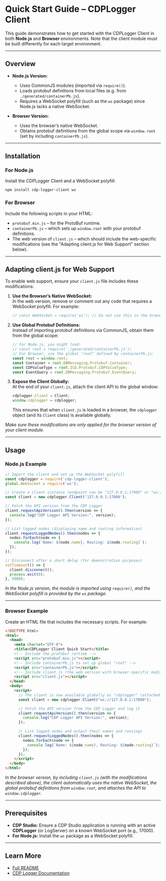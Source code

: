 # Quick Start Guide – CDPLogger Client

This guide demonstrates how to get started with the CDPLogger Client in both **Node.js** and **Browser** environments. Note that the client module must be built differently for each target environment.

---

## Overview

- **Node.js Version:**
  - Uses CommonJS modules (imported via `require()`).
  - Loads protobuf definitions from local files (e.g. from `./generated/containerPb.js`).
  - Requires a WebSocket polyfill (such as the `ws` package) since Node.js lacks a native WebSocket.

- **Browser Version:**
  - Uses the browser’s native WebSocket.
  - Obtains protobuf definitions from the global scope via `window.root` (set by including `containerPb.js`).

---

## Installation

### For Node.js

Install the CDPLogger Client and a WebSocket polyfill:

```bash
npm install cdp-logger-client ws
```

### For Browser

Include the following scripts in your HTML:
- `protobuf.min.js` – for the ProtoBuf runtime.
- `containerPb.js` – which sets up `window.root` with your protobuf definitions.
- The web version of `client.js` – which should include the web-specific modifications (see the "Adapting client.js for Web Support" section below).

---

## Adapting client.js for Web Support

To enable web support, ensure your `client.js` file includes these modifications:

1. **Use the Browser’s Native WebSocket:**  
   In the web version, remove or comment out any code that requires a WebSocket polyfill. For example:
   ```js
   // const WebSocket = require('ws'); // Do not use this in the browser
   ```
   
2. **Use Global Protobuf Definitions:**  
   Instead of importing protobuf definitions via CommonJS, obtain them from the global scope:
   ```js
   // For Node.js, you might load:
   // const root = require('./generated/containerPb.js');
   // For Browser, use the global "root" defined by containerPb.js:
   const root = window.root;
   const Container = root.DBMessaging.Protobuf.Container;
   const CDPValueType = root.ICD.Protobuf.CDPValueType;
   const EventQuery = root.DBMessaging.Protobuf.EventQuery;
   ```
   
3. **Expose the Client Globally:**  
   At the end of your `client.js`, attach the client API to the global window:
   ```js
   cdplogger.Client = Client;
   window.cdplogger = cdplogger;
   ```
   This ensures that when `client.js` is loaded in a browser, the `cdplogger` object (and its `Client` class) is available globally.

*Make sure these modifications are only applied for the browser version of your client module.*

---

## Usage

### Node.js Example

```js
// Import the client and set up the WebSocket polyfill
const cdplogger = require('cdp-logger-client');
global.WebSocket = require('ws');

// Create a client instance (endpoint can be "127.0.0.1:17000" or "ws://127.0.0.1:17000")
const client = new cdplogger.Client('127.0.0.1:17000');

// Fetch the API version from the CDP Logger
client.requestApiVersion().then(version => {
  console.log("CDP Logger API Version:", version);
});

// List logged nodes (displaying name and routing information)
client.requestLoggedNodes().then(nodes => {
  nodes.forEach(node => {
    console.log(`Name: ${node.name}, Routing: ${node.routing}`);
  });
});

// Disconnect after a short delay (for demonstration purposes)
setTimeout(() => {
  client.disconnect();
  process.exit(0);
}, 5000);
```

*In the Node.js version, the module is imported using `require()`, and the WebSocket polyfill is provided by the `ws` package.*

---

### Browser Example

Create an HTML file that includes the necessary scripts. For example:

```html
<!DOCTYPE html>
<html>
  <head>
    <meta charset="UTF-8">
    <title>CDPLogger Client Quick Start</title>
    <!-- Include the protobuf runtime -->
    <script src="protobuf.min.js"></script>
    <!-- Include containerPb.js to set up global "root" -->
    <script src="containerPb.js"></script>
    <!-- Include client.js (the web version with browser-specific modifications) -->
    <script src="client.js"></script>
  </head>
  <body>
    <script>
      // The client is now available globally as "cdplogger" (attached to window)
      const client = new cdplogger.Client("ws://127.0.0.1:17000");

      // Fetch the API version from the CDP Logger and log it
      client.requestApiVersion().then(version => {
        console.log("CDP Logger API Version:", version);
      });

      // List logged nodes and output their names and routings
      client.requestLoggedNodes().then(nodes => {
        nodes.forEach(node => {
          console.log(`Name: ${node.name}, Routing: ${node.routing}`);
        });
      });
    </script>
  </body>
</html>
```

*In the browser version, by including `client.js` (with the modifications described above), the client automatically uses the native WebSocket, the global protobuf definitions from `window.root`, and attaches the API to `window.cdplogger`.*

---

## Prerequisites

- **CDP Studio:** Ensure a CDP Studio application is running with an active **CDPLogger** (or LogServer) on a known WebSocket port (e.g., 17000).
- **For Node.js:** Install the `ws` package as a WebSocket polyfill.

---

## Learn More

- [Full README](https://github.com/CDPTechnologies/JavascriptCDPLoggerClient)
- [CDP Logger Documentation](https://cdpstudio.com/manual/cdp/cdplogger/cdplogger-iloggerndex.html)
